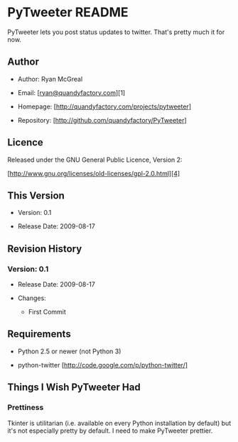 # PyTweeter README

PyTweeter lets you post status updates to twitter. That's pretty much it for now.

## Author

  * Author: Ryan McGreal

  * Email: [ryan@quandyfactory.com][1]

  * Homepage: [http://quandyfactory.com/projects/pytweeter]

  * Repository: [http://github.com/quandyfactory/PyTweeter]

## Licence

Released under the GNU General Public Licence, Version 2:

[http://www.gnu.org/licenses/old-licenses/gpl-2.0.html][4]

## This Version

  * Version: 0.1

  * Release Date: 2009-08-17

## Revision History

### Version: 0.1

  * Release Date: 2009-08-17

  * Changes:

    * First Commit

## Requirements

  * Python 2.5 or newer (not Python 3)

  * python-twitter [http://code.google.com/p/python-twitter/]

## Things I Wish PyTweeter Had

### Prettiness

Tkinter is utilitarian (i.e. available on every Python installation by default) but it's not especially pretty by default. I need to make PyTweeter prettier.

